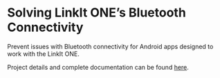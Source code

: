 # Solving LinkIt ONE’s Bluetooth Connectivity

Prevent issues with Bluetooth connectivity for Android apps designed to work with the LinkIt ONE. 

Project details and complete documentation can be found [here](https://www.instructables.com/Solving-LinkIt-ONEs-Bluetooth-Connectivity/).
